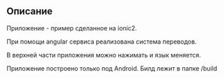 ## Описание

Приложение - пример сделанное на ionic2.

При помощи angular сервиса реализована система переводов.

В верхней части приложения можно нажимать и язык меняется.

Приложение построено только под Android. Билд лежит в папке /build